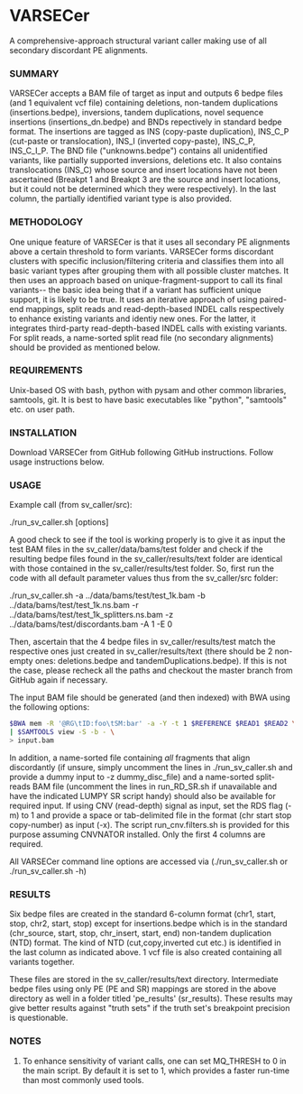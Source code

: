 # VARSECer
A comprehensive-approach structural variant caller making use of all secondary discordant PE alignments.

### SUMMARY

VARSECer accepts a BAM file of target as input and outputs 6 bedpe files (and 1 equivalent vcf file) containing deletions, non-tandem duplications (insertions.bedpe), inversions, tandem duplications, novel sequence insertions (insertions_dn.bedpe) and BNDs repectively in standard bedpe format. The insertions are tagged as INS (copy-paste duplication), INS_C_P (cut-paste or translocation), INS_I (inverted copy-paste), INS_C_P, INS_C_I_P. The BND file ("unknowns.bedpe") contains all unidentified variants, like partially supported inversions, deletions etc. It also contains translocations (INS_C) whose source and insert locations have not been ascertained (Breakpt 1 and Breakpt 3 are the source and insert locations, but it could not be determined which they were respectively). In the last column, the partially identified variant type is also provided.

### METHODOLOGY

One unique feature of VARSECer is that it uses all secondary PE alignments above a certain threshold to form variants. VARSECer forms discordant clusters with specific inclusion/filtering criteria and classifies them into all basic variant types after grouping them with all possible cluster matches. It then uses an approach based on unique-fragment-support to call its final variants-- the basic idea being that if a variant has sufficient unique support, it is likely to be true. It uses an iterative approach of using paired-end mappings, split reads and read-depth-based INDEL calls respectively to enhance existing variants and identiy new ones. For the latter, it integrates third-party read-depth-based INDEL calls with existing variants. For split reads, a name-sorted split read file (no secondary alignments) should be provided as mentioned below.

### REQUIREMENTS

Unix-based OS with bash, python with pysam and other common libraries, samtools, git. It is best to have basic executables like "python", "samtools" etc. on user path. 

### INSTALLATION

Download VARSECer from GitHub following GitHub instructions. Follow usage instructions below. 

### USAGE

Example call (from sv_caller/src):

./run_sv_caller.sh [options]

A good check to see if the tool is working properly is to give it as input the test BAM files in the sv_caller/data/bams/test folder and check if the resulting bedpe files found in the sv_caller/results/text folder are identical with those contained in the sv_caller/results/test folder. So, first run the code with all default parameter values thus from the sv_caller/src folder:

./run_sv_caller.sh -a ../data/bams/test/test_1k.bam -b ../data/bams/test/test_1k.ns.bam -r ../data/bams/test/test_1k_splitters.ns.bam -z ../data/bams/test/discordants.bam -A 1 -E 0

Then, ascertain that the 4 bedpe files in sv_caller/results/test match the respective ones just created in sv_caller/results/text (there should be 2 non-empty ones: deletions.bedpe and tandemDuplications.bedpe). If this is not the case, please recheck all the paths and checkout the master branch from GitHub again if necessary.

The input BAM file should be generated (and then indexed) with BWA using the following options:

```bash
$BWA mem -R '@RG\tID:foo\tSM:bar' -a -Y -t 1 $REFERENCE $READ1 $READ2 \
| $SAMTOOLS view -S -b - \
> input.bam
```

In addition, a name-sorted file containing *all* fragments that align discordantly (if unsure, simply uncomment the lines in ./run_sv_caller.sh and provide a dummy input to -z dummy_disc_file) and a name-sorted split-reads BAM file (uncomment the lines in run_RD_SR.sh if unavailable and have the indicated LUMPY SR script handy) should also be available for required input. If using CNV (read-depth) signal as input, set the RDS flag (-m) to 1 and provide a space or tab-delimited file in the format (chr start stop copy-number) as input (-x). The script run_cnv.filters.sh is provided for this purpose assuming CNVNATOR installed. Only the first 4 columns are required.

All VARSECer command line options are accessed via (./run_sv_caller.sh or ./run_sv_caller.sh -h)

### RESULTS

Six bedpe files are created in the standard 6-column format (chr1, start, stop, chr2, start, stop) except for insertions.bedpe which is in the standard (chr_source, start, stop, chr_insert, start, end) non-tandem duplication (NTD) format. The kind of NTD (cut,copy,inverted cut etc.) is identified in the last column as indicated above. 1 vcf file is also created containing all variants together.

These files are stored in the sv_caller/results/text directory. Intermediate bedpe files using only PE (PE and SR) mappings are stored in the above directory as well in a folder titled 'pe_results' (sr_results). These results may give better results against "truth sets" if the truth set's breakpoint precision is questionable.

### NOTES

1. To enhance sensitivity of variant calls, one can set MQ_THRESH to 0 in the main script. By default it is set to 1, which provides a faster run-time than most commonly used tools.
